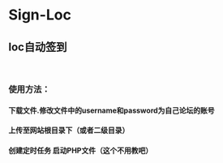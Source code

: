 # Sign-Loc
##  loc自动签到

<br>

### 使用方法：

#### 下载文件.修改文件中的username和password为自己论坛的账号

#### 上传至网站根目录下（或者二级目录）

#### 创建定时任务 启动PHP文件（这个不用教吧）
